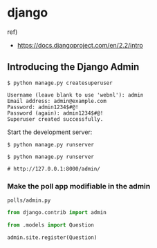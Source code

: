 # django

ref)

- https://docs.djangoproject.com/en/2.2/intro

## Introducing the Django Admin

```
$ python manage.py createsuperuser

Username (leave blank to use 'webnl'): admin
Email address: admin@example.com
Password: admin1234$#@!
Password (again): admin1234$#@!
Superuser created successfully.
```

Start the development server:

```
$ python manage.py runserver
```

```
$ python manage.py runserver

# http://127.0.0.1:8000/admin/
```

### Make the poll app modifiable in the admin

`polls/admin.py`

```py
from django.contrib import admin

from .models import Question

admin.site.register(Question)
```
